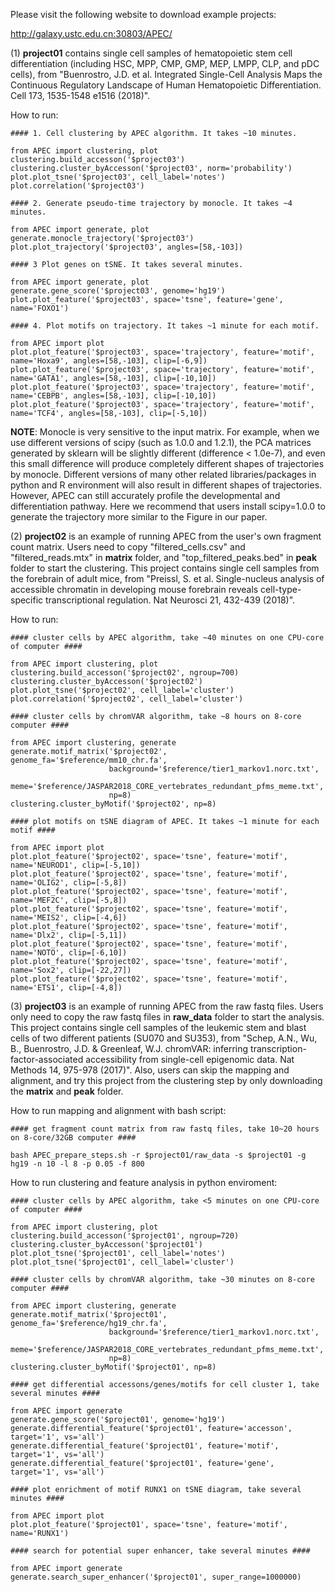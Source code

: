 Please visit the following website to download example projects:

http://galaxy.ustc.edu.cn:30803/APEC/

(1) **project01** contains single cell samples of hematopoietic stem cell differentiation (including HSC, MPP, CMP, GMP, MEP, LMPP, CLP, and pDC cells), from "Buenrostro, J.D. et al. Integrated Single-Cell Analysis Maps the Continuous Regulatory Landscape of Human Hematopoietic Differentiation. Cell 173, 1535-1548 e1516 (2018)".

How to run:

    #### 1. Cell clustering by APEC algorithm. It takes ~10 minutes.

    from APEC import clustering, plot
    clustering.build_accesson('$project03')
    clustering.cluster_byAccesson('$project03', norm='probability')
    plot.plot_tsne('$project03', cell_label='notes')
    plot.correlation('$project03')

    #### 2. Generate pseudo-time trajectory by monocle. It takes ~4 minutes.

    from APEC import generate, plot
    generate.monocle_trajectory('$project03')
    plot.plot_trajectory('$project03', angles=[58,-103])

    #### 3 Plot genes on tSNE. It takes several minutes.

    from APEC import generate, plot
    generate.gene_score('$project03', genome='hg19')
    plot.plot_feature('$project03', space='tsne', feature='gene', name='FOXO1')

    #### 4. Plot motifs on trajectory. It takes ~1 minute for each motif.

    from APEC import plot
    plot.plot_feature('$project03', space='trajectory', feature='motif', name='Hoxa9', angles=[58,-103], clip=[-6,9])
    plot.plot_feature('$project03', space='trajectory', feature='motif', name='GATA1', angles=[58,-103], clip=[-10,10])
    plot.plot_feature('$project03', space='trajectory', feature='motif', name='CEBPB', angles=[58,-103], clip=[-10,10])
    plot.plot_feature('$project03', space='trajectory', feature='motif', name='TCF4', angles=[58,-103], clip=[-5,10])

**NOTE**: Monocle is very sensitive to the input matrix. For example, when we use different versions of scipy (such as 1.0.0 and 1.2.1), the PCA matrices generated by sklearn will be slightly different (difference < 1.0e-7), and even this small difference will produce completely different shapes of trajectories by monocle. Different versions of many other related libraries/packages in python and R environment will also result in different shapes of trajectories. However, APEC can still accurately profile the developmental and differentiation pathway. Here we recommend that users install scipy=1.0.0 to generate the trajectory more similar to the Figure in our paper.


(2) **project02** is an example of running APEC from the user's own fragment count matrix. Users need to copy "filtered_cells.csv" and "filtered_reads.mtx" in **matrix** folder, and "top_filtered_peaks.bed" in **peak** folder to start the clustering. This project contains single cell samples from the forebrain of adult mice, from "Preissl, S. et al. Single-nucleus analysis of accessible chromatin in developing mouse forebrain reveals cell-type-specific transcriptional regulation. Nat Neurosci 21, 432-439 (2018)".

How to run:

    #### cluster cells by APEC algorithm, take ~40 minutes on one CPU-core of computer ####

    from APEC import clustering, plot
    clustering.build_accesson('$project02', ngroup=700)
    clustering.cluster_byAccesson('$project02')
    plot.plot_tsne('$project02', cell_label='cluster')
    plot.correlation('$project02', cell_label='cluster')

    #### cluster cells by chromVAR algorithm, take ~8 hours on 8-core computer ####

    from APEC import clustering, generate
    generate.motif_matrix('$project02', genome_fa='$reference/mm10_chr.fa',
                          background='$reference/tier1_markov1.norc.txt',
                          meme='$reference/JASPAR2018_CORE_vertebrates_redundant_pfms_meme.txt',
                          np=8)
    clustering.cluster_byMotif('$project02', np=8)

    #### plot motifs on tSNE diagram of APEC. It takes ~1 minute for each motif ####

    from APEC import plot
    plot.plot_feature('$project02', space='tsne', feature='motif', name='NEUROD1', clip=[-5,10])
    plot.plot_feature('$project02', space='tsne', feature='motif', name='OLIG2', clip=[-5,8])
    plot.plot_feature('$project02', space='tsne', feature='motif', name='MEF2C', clip=[-5,8])
    plot.plot_feature('$project02', space='tsne', feature='motif', name='MEIS2', clip=[-4,6])
    plot.plot_feature('$project02', space='tsne', feature='motif', name='Dlx2', clip=[-5,11])
    plot.plot_feature('$project02', space='tsne', feature='motif', name='NOTO', clip=[-6,10])
    plot.plot_feature('$project02', space='tsne', feature='motif', name='Sox2', clip=[-22,27])
    plot.plot_feature('$project02', space='tsne', feature='motif', name='ETS1', clip=[-4,8])


(3) **project03** is an example of running APEC from the raw fastq files. Users only need to copy the raw fastq files in **raw_data** folder to start the analysis. This project contains single cell samples of the leukemic stem and blast cells of two different patients (SU070 and SU353), from "Schep, A.N., Wu, B., Buenrostro, J.D. & Greenleaf, W.J. chromVAR: inferring transcription-factor-associated accessibility from single-cell epigenomic data. Nat Methods 14, 975-978 (2017)". Also, users can skip the mapping and alignment, and try this project from the clustering step by only downloading the **matrix** and **peak** folder.

How to run mapping and alignment with bash script:

    #### get fragment count matrix from raw fastq files, take 10~20 hours on 8-core/32GB computer ####

    bash APEC_prepare_steps.sh -r $project01/raw_data -s $project01 -g hg19 -n 10 -l 8 -p 0.05 -f 800

How to run clustering and feature analysis in python enviroment:

    #### cluster cells by APEC algorithm, take <5 minutes on one CPU-core of computer ####

    from APEC import clustering, plot
    clustering.build_accesson('$project01', ngroup=720)
    clustering.cluster_byAccesson('$project01')
    plot.plot_tsne('$project01', cell_label='notes')
    plot.plot_tsne('$project01', cell_label='cluster')

    #### cluster cells by chromVAR algorithm, take ~30 minutes on 8-core computer ####

    from APEC import clustering, generate
    generate.motif_matrix('$project01', genome_fa='$reference/hg19_chr.fa',
                          background='$reference/tier1_markov1.norc.txt',
                          meme='$reference/JASPAR2018_CORE_vertebrates_redundant_pfms_meme.txt',
                          np=8)
    clustering.cluster_byMotif('$project01', np=8)

    #### get differential accessons/genes/motifs for cell cluster 1, take several minutes ####

    from APEC import generate
    generate.gene_score('$project01', genome='hg19')
    generate.differential_feature('$project01', feature='accesson', target='1', vs='all')
    generate.differential_feature('$project01', feature='motif', target='1', vs='all')
    generate.differential_feature('$project01', feature='gene', target='1', vs='all')

    #### plot enrichment of motif RUNX1 on tSNE diagram, take several minutes ####

    from APEC import plot
    plot.plot_feature('$project01', space='tsne', feature='motif', name='RUNX1')

    #### search for potential super enhancer, take several minutes ####

    from APEC import generate
    generate.search_super_enhancer('$project01', super_range=1000000)
